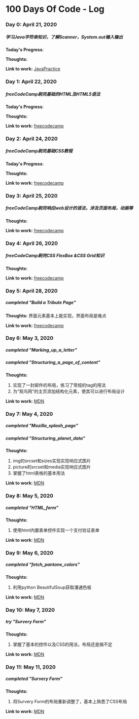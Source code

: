 # 100 Days Of Code - Log

### Day 0: April 21, 2020 
##### 学习Java字符串知识，了解Scanner，System.out输入输出

**Today's Progress**: 

**Thoughts:** 

**Link to work:** [JavaPractice](https://github.com/likui911/100-days-of-code/tree/master/JavaPractice)

### Day 1: April 22, 2020 
##### freeCodeCamp刷完基础的HTML及HTML5语法

**Today's Progress**: 

**Thoughts:** 

**Link to work:** [freecodecamp](https://github.com/likui911/100-days-of-code/tree/master/freecodecamp)

### Day 2: April 24, 2020 
##### freeCodeCamp刷完基础CSS教程

**Today's Progress**: 

**Thoughts:** 

**Link to work:** [freecodecamp](https://github.com/likui911/100-days-of-code/tree/master/freecodecamp)

### Day 3: April 25, 2020 
##### freeCodeCamp刷完响应web设计的语法，涉及页面布局，动画等

**Thoughts:** 

**Link to work:** [freecodecamp](https://github.com/likui911/100-days-of-code/tree/master/freecodecamp)

### Day 4: April 26, 2020 
##### freeCodeCamp刷完CSS FlexBox &CSS Grid知识

**Thoughts:** 

**Link to work:** [freecodecamp](https://github.com/likui911/100-days-of-code/tree/master/freecodecamp)

### Day 5: April 28, 2020 
##### completed "Build a Tribute Page"

**Thoughts:** 界面元素基本上能实现，界面布局是难点

**Link to work:** [freecodecamp](https://github.com/likui911/100-days-of-code/tree/master/freecodecamp)

### Day 6: May 3, 2020 
##### completed "Marking_up_a_letter"
##### completed "Structuring_a_page_of_content"

**Thoughts:** 
1. 实现了一封邮件的布局，练习了常规的tag的用法
2. 为“观鸟网”的主页添加结构化元素，使其可以进行布局设计

**Link to work:** [MDN](https://github.com/likui911/100-days-of-code/tree/master/MDN)


### Day 7: May 4, 2020 
##### completed "Mozilla_splash_page"
##### completed "Structuring_planet_data"

**Thoughts:** 
1. img的srcset和sizes实现实现响应式图片
2. picture的srcset和media实现响应式图片
3. 掌握了html表格的基本用法

**Link to work:** [MDN](https://github.com/likui911/100-days-of-code/tree/master/MDN)

### Day 8: May 5, 2020 
##### completed "HTML_form"

**Thoughts:** 
1. 使用html内置表单控件实现一个支付验证表单

**Link to work:** [MDN](https://github.com/likui911/100-days-of-code/tree/master/MDN)

### Day 9: May 6, 2020 
##### completed "fetch_pantone_colors"

**Thoughts:** 
1. 利用python BeautifulSoup获取潘通色板

**Link to work:** [MDN](https://github.com/likui911/100-days-of-code/tree/master/PythonPractice)

### Day 10: May 7, 2020 
##### try "Survery Form"

**Thoughts:** 
1. 掌握了基本的控件以及CSS的用法，布局还是搞不定

**Link to work:** [MDN](https://github.com/likui911/100-days-of-code/tree/master/freecodecamp)

### Day 11: May 11, 2020 
##### completed "Survery Form"

**Thoughts:** 
1. 将Survery Form的布局重新调整了，基本上熟悉了CSS布局

**Link to work:** [MDN](https://github.com/likui911/100-days-of-code/tree/master/freecodecamp)